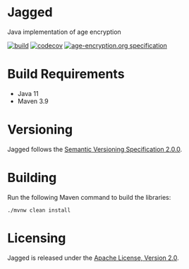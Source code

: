 # Jagged

Java implementation of age encryption

[![build](https://github.com/exceptionfactory/jagged/actions/workflows/build.yml/badge.svg)](https://github.com/exceptionfactory/jagged/actions/workflows/build.yml)
[![codecov](https://codecov.io/gh/exceptionfactory/jagged/branch/main/graph/badge.svg?token=SM7PEI00HT)](https://codecov.io/gh/exceptionfactory/jagged)
[![age-encryption.org specification](https://img.shields.io/badge/age--encryption.org-v1-blueviolet)](https://age-encryption.org/v1)

# Build Requirements

- Java 11
- Maven 3.9

# Versioning

Jagged follows the [Semantic Versioning Specification 2.0.0](https://semver.org/).

# Building

Run the following Maven command to build the libraries:

```
./mvnw clean install
```

# Licensing

Jagged is released under the [Apache License, Version 2.0](https://www.apache.org/licenses/LICENSE-2.0).
